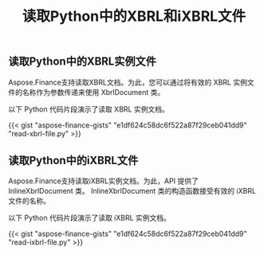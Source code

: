﻿---
title: 读取Python中的XBRL和iXBRL文件
linktitle: 读取 XBRL 和 iXBRL 文件
type: docs
weight: 20
url: /zh/python-net/read-xbrl-and-ixbrl-files/
description: Python Finance 库API支持读取XBRL和iXBRL文件，更多信息请查看本文提供的代码。
---
## **读取Python中的XBRL实例文件**
Aspose.Finance支持读取XBRL文档。为此，您可以通过将有效的 XBRL 实例文件的名称作为参数传递来使用 XbrlDocument 类。

以下 Python 代码片段演示了读取 XBRL 实例文档。

{{< gist "aspose-finance-gists" "e1df624c58dc6f522a87f29ceb041dd9" "read-xbrl-file.py" >}}
## **读取Python中的iXBRL文件**
Aspose.Finance支持读取iXBRL实例文档。为此，API 提供了 InlineXbrlDocument 类。 InlineXbrlDocument 类的构造函数接受有效的 iXBRL 文件的名称。

以下 Python 代码片段演示了读取 iXBRL 实例文档。

{{< gist "aspose-finance-gists" "e1df624c58dc6f522a87f29ceb041dd9" "read-ixbrl-file.py" >}}
